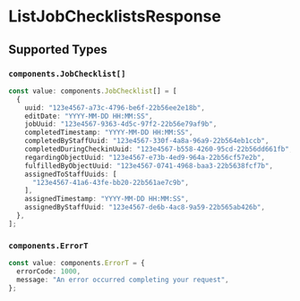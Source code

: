 # ListJobChecklistsResponse


## Supported Types

### `components.JobChecklist[]`

```typescript
const value: components.JobChecklist[] = [
  {
    uuid: "123e4567-a73c-4796-be6f-22b56ee2e18b",
    editDate: "YYYY-MM-DD HH:MM:SS",
    jobUuid: "123e4567-9363-4d5c-97f2-22b56e79af9b",
    completedTimestamp: "YYYY-MM-DD HH:MM:SS",
    completedByStaffUuid: "123e4567-330f-4a8a-96a9-22b564eb1ccb",
    completedDuringCheckinUuid: "123e4567-b558-4260-95cd-22b56dd661fb",
    regardingObjectUuid: "123e4567-e73b-4ed9-964a-22b56cf57e2b",
    fulfilledByObjectUuid: "123e4567-0741-4968-baa3-22b5638fcf7b",
    assignedToStaffUuids: [
      "123e4567-41a6-43fe-bb20-22b561ae7c9b",
    ],
    assignedTimestamp: "YYYY-MM-DD HH:MM:SS",
    assignedByStaffUuid: "123e4567-de6b-4ac8-9a59-22b565ab426b",
  },
];
```

### `components.ErrorT`

```typescript
const value: components.ErrorT = {
  errorCode: 1000,
  message: "An error occurred completing your request",
};
```

